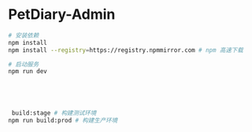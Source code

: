 # PetDiary-Admin

```bash
# 安装依赖
npm install
npm install --registry=https://registry.npmmirror.com # npm 高速下载

# 启动服务
npm run dev





 build:stage # 构建测试环境
npm run build:prod # 构建生产环境
```
